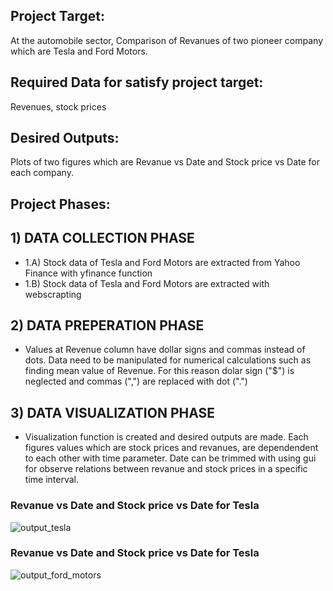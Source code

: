 ## Project Target:
At the automobile sector, Comparison of Revanues of two pioneer company which are Tesla and Ford Motors. 
## Required Data for satisfy project target: 
Revenues, stock prices
## Desired Outputs: 
Plots of two figures which are Revanue vs Date and Stock price vs Date for each company.

## Project Phases:
  ##  1) DATA COLLECTION PHASE
  - 1.A) Stock data of Tesla and Ford Motors are extracted from Yahoo Finance with yfinance function 
  - 1.B) Stock data of Tesla and Ford Motors are extracted with webscrapting
  ##  2) DATA PREPERATION PHASE
  - Values at Revenue column have dollar signs and commas instead of dots. Data need to be manipulated for numerical calculations such as finding mean value of Revenue. For this reason dolar sign ("$") is neglected and commas (",") are replaced with dot (".")
  ##  3) DATA VISUALIZATION PHASE
  - Visualization function is created and desired outputs are made. Each figures values which are stock prices and revanues, are dependendent to each other with time parameter. Date can be trimmed with using gui for observe relations between revanue and stock prices in a specific time interval. 
  
   ###  Revanue vs Date and Stock price vs Date for Tesla
  ![output_tesla](https://user-images.githubusercontent.com/114949587/225123090-ebcb98ec-a6f5-4274-9d74-fa14bc237c2c.png)

   ###  Revanue vs Date and Stock price vs Date for Tesla
  ![output_ford_motors](https://user-images.githubusercontent.com/114949587/225124266-5066e616-1e54-41e1-af00-13d0ac6791ae.png)
  


